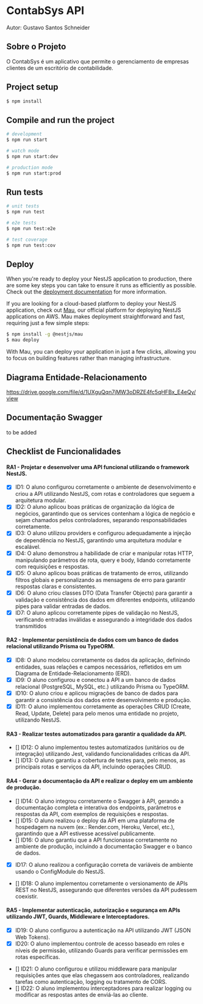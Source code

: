 # ContabSys API

Autor: Gustavo Santos Schneider

## Sobre o Projeto

O ContabSys é um aplicativo que permite o gerenciamento de empresas clientes de um escritório de contabilidade.

## Project setup

```bash
$ npm install
```

## Compile and run the project

```bash
# development
$ npm run start

# watch mode
$ npm run start:dev

# production mode
$ npm run start:prod
```

## Run tests

```bash
# unit tests
$ npm run test

# e2e tests
$ npm run test:e2e

# test coverage
$ npm run test:cov
```

## Deploy

When you're ready to deploy your NestJS application to production, there are some key steps you can take to ensure it runs as efficiently as possible. Check out the [deployment documentation](https://docs.nestjs.com/deployment) for more information.

If you are looking for a cloud-based platform to deploy your NestJS application, check out [Mau](https://mau.nestjs.com), our official platform for deploying NestJS applications on AWS. Mau makes deployment straightforward and fast, requiring just a few simple steps:

```bash
$ npm install -g @nestjs/mau
$ mau deploy
```

With Mau, you can deploy your application in just a few clicks, allowing you to focus on building features rather than managing infrastructure.

## Diagrama Entidade-Relacionamento

https://drive.google.com/file/d/1UXguQqn7jMW3oDRZE4fc5qHFBx_E4eQy/view

## Documentação Swagger

to be added

## Checklist de Funcionalidades

#### RA1 - Projetar e desenvolver uma API funcional utilizando o framework NestJS.
- [x] ID1: O aluno configurou corretamente o ambiente de desenvolvimento e criou a API utilizando NestJS, com rotas e controladores que seguem a arquitetura modular.
- [x] ID2: O aluno aplicou boas práticas de organização da lógica de negócios, garantindo que os services contenham a lógica de negócio e sejam chamados pelos controladores, separando responsabilidades corretamente.
- [x] ID3: O aluno utilizou providers e configurou adequadamente a injeção de dependência no NestJS, garantindo uma arquitetura modular e escalável.
- [x] ID4: O aluno demonstrou a habilidade de criar e manipular rotas HTTP, manipulando parâmetros de rota, query e body, lidando corretamente com requisições e respostas.
- [x] ID5: O aluno aplicou boas práticas de tratamento de erros, utilizando filtros globais e personalizando as mensagens de erro para garantir respostas claras e consistentes.
- [x] ID6: O aluno criou classes DTO (Data Transfer Objects) para garantir a validação e consistência dos dados em diferentes endpoints, utilizando pipes para validar entradas de dados.
- [x] ID7: O aluno aplicou corretamente pipes de validação no NestJS, verificando entradas inválidas e assegurando a integridade dos dados transmitidos

#### RA2 - Implementar persistência de dados com um banco de dados relacional utilizando Prisma ou TypeORM.
- [x] ID8: O aluno modelou corretamente os dados da aplicação, definindo entidades, suas relações e campos necessários, refletidos em um Diagrama de Entidade-Relacionamento (ERD).
- [x] ID9: O aluno configurou e conectou a API a um banco de dados relacional (PostgreSQL, MySQL, etc.) utilizando Prisma ou TypeORM.
- [x] ID10: O aluno criou e aplicou migrações de banco de dados para garantir a consistência dos dados entre desenvolvimento e produção.
- [x] ID11: O aluno implementou corretamente as operações CRUD (Create, Read, Update, Delete) para pelo menos uma entidade no projeto, utilizando NestJS.

#### RA3 - Realizar testes automatizados para garantir a qualidade da API.
- [] ID12: O aluno implementou testes automatizados (unitários ou de integração) utilizando Jest, validando funcionalidades críticas da API.
- [] ID13: O aluno garantiu a cobertura de testes para, pelo menos, as principais rotas e serviços da API, incluindo operações CRUD.

#### RA4 - Gerar a documentação da API e realizar o deploy em um ambiente de produção.
- [] ID14: O aluno integrou corretamente o Swagger à API, gerando a documentação completa e interativa dos endpoints, parâmetros e respostas da API, com exemplos de requisições e respostas.
- [] ID15: O aluno realizou o deploy da API em uma plataforma de hospedagem na nuvem (ex.: Render.com, Heroku, Vercel, etc.), garantindo que a API estivesse acessível publicamente.
- [] ID16: O aluno garantiu que a API funcionasse corretamente no ambiente de produção, incluindo a documentação Swagger e o banco de dados.
- [x] ID17: O aluno realizou a configuração correta de variáveis de ambiente usando o ConfigModule do NestJS.
- [] ID18: O aluno implementou corretamente o versionamento de APIs REST no NestJS, assegurando que diferentes versões da API pudessem coexistir.

#### RA5 - Implementar autenticação, autorização e segurança em APIs utilizando JWT, Guards, Middleware e Interceptadores.
- [x] ID19: O aluno configurou a autenticação na API utilizando JWT (JSON Web Tokens).
- [x] ID20: O aluno implementou controle de acesso baseado em roles e níveis de permissão, utilizando Guards para verificar permissões em rotas específicas.
- [] ID21: O aluno configurou e utilizou middleware para manipular requisições antes que elas chegassem aos controladores, realizando tarefas como autenticação, logging ou tratamento de CORS.
- [] ID22: O aluno implementou interceptadores para realizar logging ou modificar as respostas antes de enviá-las ao cliente.
